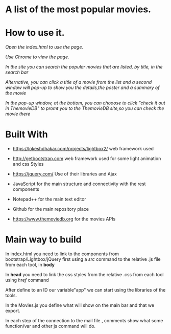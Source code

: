 
# A list of the most popular movies.

# How to use it.

*Open the index.html to use the page.*

*Use Chrome to view the page.*

*In the site you can search the popular movies that are listed, by title, in the search bar*

*Alternative, you can click a title of a movie from the list and a second window will pop-up to show you the details,the poster and a summary of the movie*

*In the pop-up window, at the bottom, you can chooose to click "check it out in ThemovieDB" to promt you to the ThemovieDB site,so you can check the movie there*


# Built With 

- https://lokeshdhakar.com/projects/lightbox2/  web framework used

- http://getbootstrap.com web framework used for some light animation and css Styles

- https://jquery.com/ Use of their libraries and Ajax

- JavaScript for the main structure and connectivity with the rest components

- Notepad++ for the main text editor

- Github for the main repository place

- https://www.themoviedb.org for the movies APIs 

# Main way to build


In index.html you need to link to the components from bootstrap/Lightbox/jQuery first using a *src* command to the relative .js file from each tool, in **body**
  
In **head** you need to link the css styles from the relative .css from each tool using *href* command
  
After define to an ID our variable"app" we can start using the libraries of the tools.

In the Movies.js you define what will show on the main bar and that we export.

In each step of the connection to the mail file , comments show what some function/var and other js command will do.
